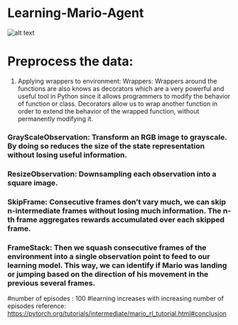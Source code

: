# Learning-Mario-Agent
![alt text](https://miro.medium.com/max/1002/1*7TLBg5I9DSrvVwebZoA6JQ.gif)

# Preprocess the data:
1. Applying wrappers to environment: 
Wrappers: Wrappers around the functions are also knows as decorators which are a very powerful and useful tool in Python since it allows programmers to modify the behavior of function or class. Decorators allow us to wrap another function in order to extend the behavior of the wrapped function, without permanently modifying it.


### GrayScaleObservation: Transform an RGB image to grayscale. By doing so reduces the size of the state representation without losing useful information.
### ResizeObservation: Downsampling each observation into a square image.
### SkipFrame: Consecutive frames don’t vary much, we can skip n-intermediate frames without losing much information. The n-th frame aggregates rewards accumulated over each skipped frame.
### FrameStack: Then we squash consecutive frames of the environment into a single observation point to feed to our learning model. This way, we can identify if Mario was landing or jumping based on the direction of his movement in the previous several frames.

#number of episodes : 100
#learning increases with increasing number of episodes
reference: https://pytorch.org/tutorials/intermediate/mario_rl_tutorial.html#conclusion
